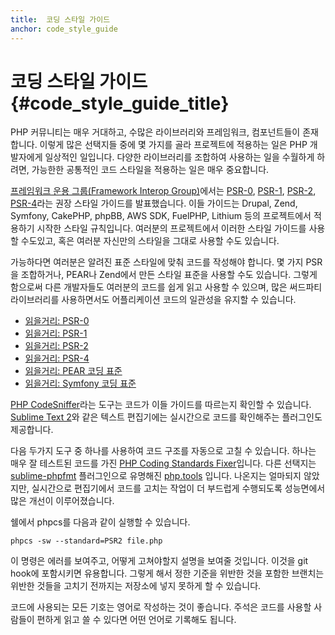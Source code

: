 ```yaml
---
title:  코딩 스타일 가이드
anchor: code_style_guide
---
```


# 코딩 스타일 가이드  {#code_style_guide_title}

PHP 커뮤니티는 매우 거대하고, 수많은 라이브러리와 프레임워크, 컴포넌트들이 존재합니다. 이렇게 많은 선택지들 중에 몇
가지를 골라 프로젝트에 적용하는 일은 PHP 개발자에게 일상적인 일입니다. 다양한 라이브러리를 조합하여 사용하는 일을
수월하게 하려면, 가능한한 공통적인 코드 스타일을 적용하는 일은 매우 중요합니다.

[프레임워크 운용 그룹(Framework Interop Group)][fig]에서는 [PSR-0][psr0], [PSR-1][psr1], [PSR-2][psr2],
[PSR-4][psr4]라는 권장 스타일 가이드를 발표했습니다. 이들 가이드는 Drupal, Zend, Symfony, CakePHP, phpBB, AWS SDK,
FuelPHP, Lithium 등의 프로젝트에서 적용하기 시작한 스타일 규칙입니다. 여러분의 프로젝트에서 이러한 스타일 가이드를
사용할 수도있고, 혹은 여러분 자신만의 스타일을 그대로 사용할 수도 있습니다.

가능하다면 여러분은 알려진 표준 스타일에 맞춰 코드를 작성해야 합니다. 몇 가지 PSR을 조합하거나, PEAR나 Zend에서 만든
스타일 표준을 사용할 수도 있습니다. 그렇게 함으로써 다른 개발자들도 여러분의 코드를 쉽게 읽고 사용할 수 있으며, 많은
써드파티 라이브러리를 사용하면서도 어플리케이션 코드의 일관성을 유지할 수 있습니다.

* [읽을거리: PSR-0][psr0]
* [읽을거리: PSR-1][psr1]
* [읽을거리: PSR-2][psr2]
* [읽을거리: PSR-4][psr4]
* [읽을거리: PEAR 코딩 표준][pear-cs]
* [읽을거리: Symfony 코딩 표준][symfony-cs]

[PHP CodeSniffer][phpcs]라는 도구는 코드가 이들 가이드를 따르는지 확인할 수 있습니다. [Sublime Text 2][st-cs]와 같은
텍스트 편집기에는 실시간으로 코드를 확인해주는 플러그인도 제공합니다.

다음 두가지 도구 중 하나를 사용하여 코드 구조를 자동으로 고칠 수 있습니다. 하나는 매우 잘 테스트된 코드를 가진
[PHP Coding Standards Fixer][phpcsfixer]입니다.
다른 선택지는 [sublime-phpfmt][sublime-phpfmt] 플러그인으로 유명해진 [php.tools][phptools] 입니다. 나온지는 얼마되지 않았지만, 실시간으로 편집기에서 코드를 고치는 작업이 더 부드럽게 수행되도록 성능면에서 많은 개선이 이루어졌습니다.

쉘에서 phpcs를 다음과 같이 실행할 수 있습니다.

    phpcs -sw --standard=PSR2 file.php

이 명령은 에러를 보여주고, 어떻게 고쳐야할지 설명을 보여줄 것입니다.
이것을 git hook에 포함시키면 유용합니다.
그렇게 해서 정한 기준을 위반한 것을 포함한 브랜치는 위반한 것들을 고치기 전까지는 저장소에 넣지 못하게 할 수 있습니다.

코드에 사용되는 모든 기호는 영어로 작성하는 것이 좋습니다. 주석은 코드를 사용할 사람들이 편하게 읽고 쓸 수 있다면 어떤
언어로 기록해도 됩니다.

[fig]: http://www.php-fig.org/
[psr0]: https://github.com/php-fig/fig-standards/blob/master/accepted/PSR-0.md
[psr1]: https://github.com/php-fig/fig-standards/blob/master/accepted/PSR-1-basic-coding-standard.md
[psr2]: https://github.com/php-fig/fig-standards/blob/master/accepted/PSR-2-coding-style-guide.md
[psr4]: https://github.com/php-fig/fig-standards/blob/master/accepted/PSR-4-autoloader.md
[pear-cs]: http://pear.php.net/manual/en/standards.php
[symfony-cs]: http://symfony.com/doc/current/contributing/code/standards.html
[phpcs]: http://pear.php.net/package/PHP_CodeSniffer/
[st-cs]: https://github.com/benmatselby/sublime-phpcs
[phpcsfixer]: http://cs.sensiolabs.org/
[phptools]: https://github.com/phpfmt/php.tools
[sublime-phpfmt]: https://github.com/phpfmt/sublime-phpfmt
